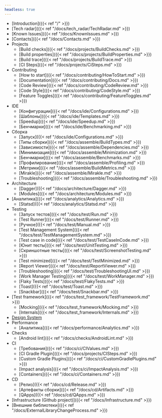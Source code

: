 ```yaml
---
headless: true
---
```


- [Introduction]({{< ref "/" >}})
- [Tech radar]({{< ref "/docs/tech_radar/TechRadar.md" >}})
- [Known Issues]({{< ref "/docs/KnownIssues.md" >}})
- [Contacts]({{< ref "/docs/Contacts.md" >}})
- Projects
    - [Build checks]({{< ref "/docs/projects/BuildChecks.md" >}})
    - [Build properties]({{< ref "/docs/projects/BuildProperties.md" >}})
    - [Build trace]({{< ref "/docs/projects/BuildTrace.md" >}})
    - [CI Steps]({{< ref "/docs/projects/CiSteps.md" >}})
- Contributing
    - [How to start]({{< ref "/docs/contributing/HowToStart.md" >}})
    - [Documentation]({{< ref "/docs/contributing/Docs.md" >}})
    - [Code Review]({{< ref "/docs/contributing/CodeReview.md" >}})
    - [Code Style]({{< ref "/docs/contributing/CodeStyle.md" >}})
    - [Feature Toggles]({{< ref "/docs/contributing/FeatureToggles.md" >}})
- IDE
    - [Конфигурации]({{< ref "/docs/ide/Configurations.md" >}})
    - [Шаблоны]({{< ref "/docs/ide/Templates.md" >}})
    - [Speedup]({{< ref "/docs/ide/Speedup.md" >}})
    - [Бенчмарки]({{< ref "/docs/ide/Benchmarking.md" >}})
- Сборка
    - [Запуск]({{< ref "/docs/ide/Configurations.md" >}})
    - [Типы сборки]({{< ref "/docs/assemble/BuildTypes.md" >}})
    - [Зависимости]({{< ref "/docs/assemble/Dependencies.md" >}})
    - [Минимизация]({{< ref "/docs/assemble/Minimization.md" >}})
    - [Бенчмарки]({{< ref "/docs/assemble/Benchmarks.md" >}})
    - [Профилирование]({{< ref "/docs/assemble/Profiling.md" >}})
    - [Метрики]({{< ref "/docs/assemble/BuildMetrics.md" >}})
    - [Mirakle]({{< ref "/docs/assemble/Mirakle.md" >}})
    - [Troubleshooting]({{< ref "/docs/assemble/Troubleshooting.md" >}})
- Architecture
    - [Dagger]({{< ref "/docs/architecture/Dagger.md" >}})
    - [Modules]({{< ref "/docs/architecture/Modules.md" >}})
- [Аналитика]({{< ref "/docs/analytics/Analytics.md" >}})
    - [Statsd]({{< ref "/docs/analytics/Statsd.md" >}})
- Testing
    - [Запуск тестов]({{< ref "/docs/test/Run.md" >}})
    - [Test Runner]({{< ref "/docs/test/Runner.md" >}})
    - [Ручное]({{< ref "/docs/test/Manual.md" >}})
    - [Test Management System]({{< ref "/docs/test/TestManagementSystem.md" >}})
    - [Test case in code]({{< ref "/docs/test/TestCaseInCode.md" >}})
    - [Юнит тесты]({{< ref "/docs/test/UnitTesting.md" >}})
    - [Скриншотные тесты]({{< ref "/docs/test/ScreenshotTesting.md" >}})
    - [Test minimized]({{< ref "/docs/test/TestMinimized.md" >}})
    - [Report Viewer]({{< ref "/docs/test/ReportViewer.md" >}})
    - [Troubleshooting]({{< ref "/docs/test/TroubleshootingUI.md" >}})
    - [Work Manager Testing]({{< ref "/docs/test/WorkManager.md" >}})
    - [Flaky Tests]({{< ref "/docs/test/FlakyTests.md" >}})
    - [Toast]({{< ref "/docs/test/Toast.md" >}})
    - [Snackbar]({{< ref "/docs/test/Snackbar.md" >}})
- [Test framework]({{< ref "/docs/test_framework/TestFramework.md" >}})
    - [Mocking]({{< ref "/docs/test_framework/Mocking.md" >}})
    - [Internals]({{< ref "/docs/test_framework/Internals.md" >}})
- [Design System](http://links.k.avito.ru/ff)
- Performance
    - [Аналитика]({{< ref "/docs/performance/Analytics.md" >}})
- Checks
    - [Android lint]({{< ref "/docs/checks/AndroidLint.md" >}})
- CI
    - [Требования]({{< ref "/docs/ci/CIValues.md" >}})
    - [CI Gradle Plugin]({{< ref "/docs/projects/CISteps.md" >}})
    - [Custom Gradle Plugins]({{< ref "/docs/ci/CustomGradlePlugins.md" >}})
    - [Impact analysis]({{< ref "/docs/ci/ImpactAnalysis.md" >}})
    - [Containers]({{< ref "/docs/ci/Containers.md" >}})
- CD
    - [Релиз]({{< ref "/docs/cd/Release.md" >}})
    - [Артефакты сборки]({{< ref "/docs/cd/Artifacts.md" >}})
    - [QApps]({{< ref "/docs/cd/QApps.md" >}})
- [Infrastructure (Github project)]({{< ref "/docs/Infrastructure.md" >}})
- [Внешние библиотеки]({{< ref "/docs/ExternalLibraryChangeProcess.md" >}})
